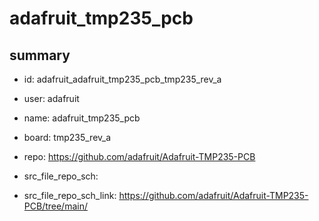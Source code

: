 # adafruit_tmp235_pcb
 
## summary 
* id: adafruit_adafruit_tmp235_pcb_tmp235_rev_a
* user: adafruit
* name: adafruit_tmp235_pcb
* board: tmp235_rev_a
* repo: https://github.com/adafruit/Adafruit-TMP235-PCB



* src_file_repo_sch: 
* src_file_repo_sch_link: https://github.com/adafruit/Adafruit-TMP235-PCB/tree/main/




